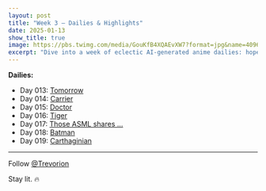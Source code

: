```yaml
---
layout: post
title: "Week 3 – Dailies & Highlights"
date: 2025-01-13
show_title: true
image: https://pbs.twimg.com/media/GouKfB4XQAEvXW7?format=jpg&name=4096x4096
excerpt: "Dive into a week of eclectic AI-generated anime dailies: hopeful futures, classic heroes, and modern musings. Each unique image contributes to an ongoing journey of creativity, character, and imagination in anime art."
---
```



**Dailies:**
- Day 013: [Tomorrow](https://x.com/Trevorion/status/1878626465560048039)
- Day 014: [Carrier](https://x.com/Trevorion/status/1878957096307442105)
- Day 015: [Doctor](https://x.com/Trevorion/status/1879397776209158212)
- Day 016: [Tiger](https://x.com/Trevorion/status/1880138573032353910)
- Day 017: [Those ASML shares ...](https://x.com/Trevorion/status/1880304306769027312)
- Day 018: [Batman](https://x.com/Trevorion/status/1880516304832287107)
- Day 019: [Carthaginian](https://x.com/Trevorion/status/1880989468766949412)

---
Follow [@Trevorion](https://x.com/Trevorion)

Stay lit. 🔥
